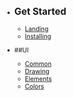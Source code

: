 - ## Get Started
  - [Landing](/{{version}}/landing)
  - [Installing](/{{version}}/installing)
    
- ##UI
    - [Common](/{{version}}/common)
    - [Drawing](/{{version}}/drawing)
    - [Elements](/{{version}}/elements)
    - [Colors](/{{version}}/colors)

